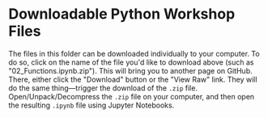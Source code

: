 # Downloadable Python Workshop Files

The files in this folder can be downloaded individually to your computer.  To do so, click on the name of the file you'd like to download above (such as "02_Functions.ipynb.zip").  This will bring you to another page on GitHub.  There, either click the "Download" button or the "View Raw" link.  They will do the same thing—trigger the download of the `.zip` file.  Open/Unpack/Decompress the `.zip` file on your computer, and then open the resulting `.ipynb` file using Jupyter Notebooks.
